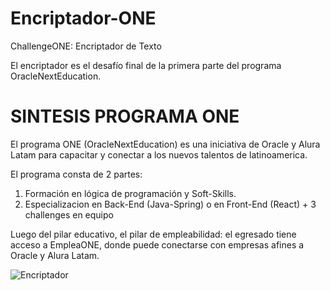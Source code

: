 # Encriptador-ONE
ChallengeONE: Encriptador de Texto

El encriptador es el desafío final de la primera parte del programa OracleNextEducation.

# SINTESIS PROGRAMA ONE
El programa ONE (OracleNextEducation) es una iniciativa de Oracle y Alura Latam para capacitar y conectar a los nuevos talentos de latinoamerica.

El programa consta de 2 partes:

1. Formación en lógica de programación y Soft-Skills.
2. Especializacion en Back-End (Java-Spring) o en Front-End (React) + 3 challenges en equipo

Luego del pilar educativo, el pilar de empleabilidad: el egresado tiene acceso a EmpleaONE, donde puede conectarse con empresas afines a Oracle y Alura Latam.

![Encriptador](https://github.com/MartinC00/Encriptador-ONE/assets/102315066/d8894fad-d5e6-4906-86a3-2d2c35b1f06e)

